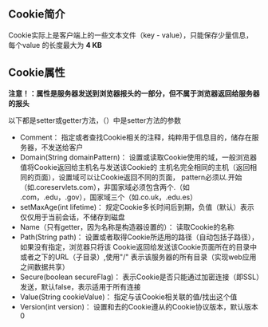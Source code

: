 ## Cookie简介
Cookie实际上是客户端上的一些文本文件（key - value），只能保存少量信息，每个value
的长度最大为 **4 KB**

## Cookie属性

**注意！：属性是服务器发送到浏览器报头的一部分，但不属于浏览器返回给服务器的报头**

以下都是setter或getter方法，（）中是setter方法的参数

* Comment：
    指定或者查找Cookie相关的注释，纯粹用于信息目的，储存在服务器，不发送给客户
* Domain(String domainPattern)：
    设置或读取Cookie使用的域，一般浏览器值将Cookie返回给主机名与发送该Cookie的
        主机名完全相同的主机（返回相同的页面），设置域可以让Cookie返回不同的页面，
            pattern必须以.开始（如.coreservlets.com），非国家域必须包含两个.（如
                .com，.edu，.gov），国家域三个（如.co.uk，.edu.es）
* setMaxAge(int lifetime)：
    规定Cookie多长时间后到期，负值（默认）表示仅仅用于当前会话，不储存到磁盘
* Name（只有getter，因为名称是构造器设置的）：
    读取Cookie的名称
* Path(String path)：
    设置或者取得Cookie所适用的路径（自动包括子路径），如果没有指定，浏览器只将该
        Cookie返回给发送该Cookie页面所在的目录中或者之下的URL（子目录）,使用"/"
            表示该服务器的所有目录（实现web应用之间数据共享）
* Secure(boolean secureFlag)：
    表示Cookie是否只能通过加密连接（即SSL）发送，默认false，表示适用于所有连接
* Value(String cookieValue)：
    指定与该Cookie相关联的值/找出这个值
* Version(int version)：
    设置和去的Cookie遵从的Cookie协议版本，默认版本0
